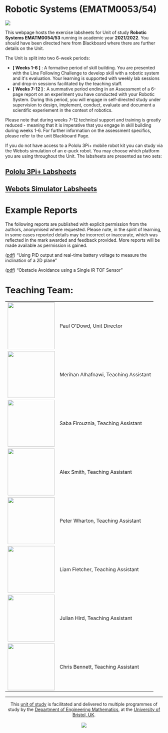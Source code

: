 # Robotic Systems (EMATM0053/54)

<img src="https://github.com/paulodowd/EMATM0053_21_22/blob/main/images/banner4.JPG?raw=true">
    
This webpage hosts the exercise labsheets for Unit of study **Robotic Systems EMATM0054/53** running in academic year **2021/2022**.  You should have been directed here from Blackboard where there are further details on the Unit.

The Unit is split into two 6-week periods:
- **[ Weeks 1-6 ]** : A formative period of skill building.  You are presented with the Line Following Challenge to develop skill with a robotic system and it's evaluation.  Your learning is supported with weekly lab sessions and drop-in sessions facilitated by the teaching staff. 
- **[ Weeks 7-12 ]** : A summative period ending in an Assessment of a 6-page report on an experiment you have conducted with your Robotic System.  During this period, you will engage in self-directed study under supervision to design, implement, conduct, evaluate and document a scientific experiement in the context of robotics.

Please note that during weeks 7-12 technical support and training is greatly reduced - meaning that it is imperative that you engage in skill building during weeks 1-6.  For further information on the assessment specifics, please refer to the unit Blackboard Page. 

If you do not have access to a Pololu 3Pi+ mobile robot kit you can study via the Webots simulation of an e-puck robot. You may choose which platform you are using throughout the Unit.  The labsheets are presented as two sets:

## <a href="https://github.com/paulodowd/EMATM0053_21_22/blob/main/Pololu3PI.md">Pololu 3Pi+ Labsheets</a>
## <a href="https://github.com/paulodowd/EMATM0053_21_22/blob/main/Webots.md">Webots Simulator Labsheets</a>


# Example Reports

The following reports are published with explicit permission from the authors, anonymised where requested.  Please note, in the spirit of learning, in some cases reported details may be incorrect or inaccurate, which was reflected in the mark awarded and feedback provided.  More reports will be made available as permission is gained.

(<a href="https://github.com/paulodowd/EMATM0053_21_22/raw/main/Example%20Reports/SG4_T4_BatVoltage.pdf">pdf</a>) “Using PID output and real-time battery voltage to measure the inclination of a 2D plane” 

(<a href="https://github.com/paulodowd/EMATM0053_21_22/raw/main/Example%20Reports/T1_ObsAvoidSingle.pdf">pdf</a>) “Obstacle Avoidance using a Single IR TOF Sensor” 






# Teaching Team:

<table>
<tr><td><img width="150px" src="https://media-exp1.licdn.com/dms/image/C4D03AQF0NTkKRAj1zw/profile-displayphoto-shrink_800_800/0/1601493011557?e=1638403200&v=beta&t=BRlixjUjpO5xkqezOYENqDICBVpHJWqf_204xTQV-SI"></td><td>Paul O'Dowd, Unit Director</td></tr>
  <tr><td><img width="150px" src="https://github.com/paulodowd/EMATM0053_21_22/blob/main/images/BlankPortrait.png?raw=true"></td><td>Merihan Alhafnawi, Teaching Assistant</td></tr>
    <tr><td><img width="150px" src="https://github.com/paulodowd/EMATM0053_21_22/blob/main/images/BlankPortrait.png?raw=true"></td><td>Saba Firouznia, Teaching Assistant</td></tr>
    <tr><td><img width="150px" src="https://github.com/paulodowd/EMATM0053_21_22/blob/main/images/BlankPortrait.png?raw=true"></td><td>Alex Smith, Teaching Assistant</td></tr>
    <tr><td><img width="150px" src="https://lirp.cdn-website.com/051f8efe/dms3rep/multi/opt/Peter+Wharton-480w.png"></td><td>Peter Wharton, Teaching Assistant</td></tr>
    <tr><td><img width="150px" src="https://github.com/paulodowd/EMATM0053_21_22/blob/main/images/BlankPortrait.png?raw=true"></td><td>Liam Fletcher, Teaching Assistant</td></tr>
    <tr><td><img width="150px" src="https://github.com/paulodowd/EMATM0053_21_22/blob/main/images/BlankPortrait.png?raw=true"></td><td>Julian Hird, Teaching Assistant</td></tr>
    <tr><td><img width="150px" src="https://github.com/paulodowd/EMATM0053_21_22/blob/main/images/BlankPortrait.png?raw=true"></td><td>Chris Bennett, Teaching Assistant</td></tr>
</table>




<hr> 

<p align="center">
    This <a href="https://www.bris.ac.uk/unit-programme-catalogue/UnitDetails.jsa?ayrCode=21%2F22&unitCode=EMATM0054">unit of study</a> is facilitated and delivered to multiple programmes of study by the <a href="http://www.bristol.ac.uk/engineering/departments/engineering-mathematics/">Department of Engineering Mathematics</a>, at the <a href="https://www.bristol.ac.uk/">University of Bristol, UK</a>.
<br><br>

<img src="https://www.bristol.ac.uk/media-library/protected/images/uob-logo-full-colour-largest-2.png">
</p>





